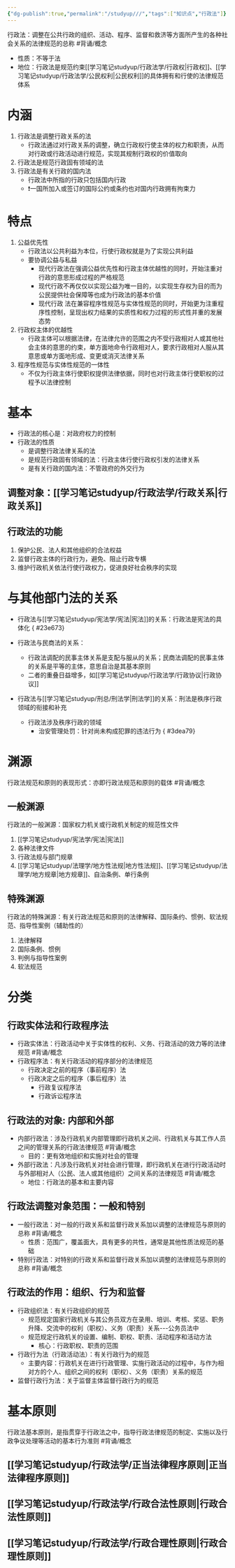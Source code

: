 ```yaml
---
{"dg-publish":true,"permalink":"/studyup///","tags":["知识点","行政法"]}
---
```


行政法：调整在公共行政的组织、活动、程序、监督和救济等方面所产生的各种社会关系的法律规范的总称 #背诵/概念 
- 性质：不等于法
- 地位：行政法是规范约束[[学习笔记studyup/行政法学/行政权\|行政权]]、[[学习笔记studyup/行政法学/公民权利\|公民权利]]的具体拥有和行使的法律规范体系
# 内涵
1. 行政法是调整行政关系的法
	- 行政法通过对行政关系的调整，确立行政权行使主体的权力和职责，从而对行政或行政活动进行规范，实现其规制行政权的价值取向
2. 行政法是规范行政固有领域的法 
3. 行政法是有关行政的国内法
	- 行政法中所指的行政只包括国内行政
	- ❗一国所加入或签订的国际公约或条约也对国内行政拥有拘束力
# 特点
1. 公益优先性
	- 行政法以公共利益为本位，行使行政权就是为了实现公共利益
	- 要协调公益与私益
		- 现代行政法在强调公益优先性和行政主体优越性的同时，开始注重对行政的意思形成过程的严格规范
		- 现代行政不再仅仅以实现公益为唯一目的，以实现生存权为目的而为公民提供社会保障等也成为行政法的基本价值
		- 现代行政 法在兼容程序性规范与实体性规范的同时，开始更为注重程序性控制，呈现出权力结果的实质性和权力过程的形式性并重的发展态势
2. 行政权主体的优越性
	- 行政主体可以根据法律，在法律允许的范围之内不受行政相对人或其他社会主体的意思的约束，单方面地命令行政相对人，要求行政相对人服从其意思或单方面地形成、变更或消灭法律关系
3. 程序性规范与实体性规范的一体性
	- 不仅为行政主体行使职权提供法律依据，同时也对行政主体行使职权的过程予以法律控制
# 基本
- 行政法的核心是：对政府权力的控制
- 行政法的性质
	- 是调整行政法律关系的法
	- 是规范行政固有领域的法：行政主体行使行政权引发的法律关系
	- 是有关行政的国内法：不管政府的外交行为
## 调整对象：[[学习笔记studyup/行政法学/行政关系\|行政关系]]
## 行政法的功能
1. 保护公民、法人和其他组织的合法权益
2. 监督行政主体的行政行为，避免、阻止行政专横
3. 维护行政机关依法行使行政权力，促进良好社会秩序的实现
# 与其他部门法的关系
- 行政法与[[学习笔记studyup/宪法学/宪法\|宪法]]的关系：行政法是宪法的具体化
{ #23e673}

- 行政法与民商法的关系：
	- 行政法调配的民事主体关系是支配与服从的关系；民商法调配的民事主体的关系是平等的主体，意思自治是其基本原则
	- 二者的重叠日益增多，如[[学习笔记studyup/行政法学/行政协议\|行政协议]]
- 行政法与[[学习笔记studyup/刑总/刑法学\|刑法学]]的关系：刑法是秩序行政领域的衔接和补充
	- 行政法涉及秩序行政的领域
		- 治安管理处罚：针对尚未构成犯罪的违法行为
{ #3dea79}

# 渊源
行政法规范和原则的表现形式：亦即行政法规范和原则的载体 #背诵/概念 
## 一般渊源
行政法的一般渊源：国家权力机关或行政机关制定的规范性文件 
1. [[学习笔记studyup/宪法学/宪法\|宪法]]
2. 各种法律文件
3. 行政法规与部门规章
4. [[学习笔记studyup/法理学/地方性法规\|地方性法规]]、[[学习笔记studyup/法理学/地方规章\|地方规章]]、自治条例、单行条例
## 特殊渊源
行政法的特殊渊源：有关行政法规范和原则的法律解释、国际条约、惯例、软法规范、指导性案例（辅助性的）
1. 法律解释
2. 国际条例、惯例
3. 判例与指导性案例
4. 软法规范
# 分类
## 行政实体法和行政程序法
- 行政实体法：行政活动中关于实体性的权利、义务、行政活动的效力等的法律规范 #背诵/概念 
- 行政程序法：有关行政活动的程序部分的法律规范
	- 行政决定之前的程序（事前程序）法
	- 行政决定之后的程序（事后程序）法
		- 行政复议程序法
		- 行政诉讼程序法
## 行政法的对象: 内部和外部
- 内部行政法：涉及行政机关内部管理即行政机关之间、行政机关与其工作人员之间的管理关系的行政法律规范 #背诵/概念 
	- 目的：更有效地组织和实施对社会的管理
- 外部行政法：凡涉及行政机关对社会进行管理，即行政机关在进行行政活动时与外部相对人（公民、法人或其他组织）之间关系的法律规范 #背诵/概念 
	- 地位：行政法的基本和主要内容
## 行政法调整对象范围：一般和特别
- 一般行政法：对一般的行政关系和监督行政关系加以调整的法律规范与原则的总称 #背诵/概念 
	- 性质：范围广，覆盖面大，具有更多的共性，通常是其他性质法规范的基础
- 特别行政法：对特别的行政关系和监督行政关系加以调整的法律规范与原则的总称 #背诵/概念 
## 行政法的作用：组织、行为和监督
- 行政组织法：有关行政组织的规范
	- 规范规定国家行政机关与其公务员双方在录用、培训、考核、奖惩、职务升降、交流中的权利（职权）、义务（职责）关系---公务员法中
	- 规范规定行政机关的设置、编制、职权、职责、活动程序和活动方法
		- 核心：行政职权、职责的范围
- 行政行为法（行政活动法）：有关行政行为的规范
	- 主要内容：行政机关在进行行政管理、实施行政活动的过程中，与作为相对方的个人、组织之间的权利（职权）、义务（职责）关系的规范
- 监督行政行为法：关于监督主体监督行政行为的规范
# 基本原则
行政法基本原则，是指贯穿于行政法之中，指导行政法律规范的制定、实施以及行政争议处理等活动的基本行为准则 #背诵/概念 
## [[学习笔记studyup/行政法学/正当法律程序原则\|正当法律程序原则]]
## [[学习笔记studyup/行政法学/行政合法性原则\|行政合法性原则]]
## [[学习笔记studyup/行政法学/行政合理性原则\|行政合理性原则]]